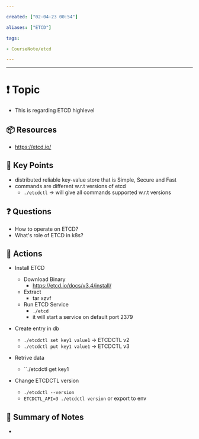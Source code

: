 ```yaml
---

created: ["02-04-23 00:54"]

aliases: ["ETCD"]

tags:

- CourseNote/etcd

---
```


  

---

# ❗ Topic

  - This is regarding ETCD highlevel

## 📦 Resources

- https://etcd.io/

## 🔑 Key Points

- distributed reliable key-value store that is Simple, Secure and Fast
- commands are different w.r.t versions of etcd
	- `./etcdctl`    -> will give all commands supported w.r.t versions

## ❓ Questions

- How to operate on ETCD?
- What's role of ETCD in k8s?

## 🎯 Actions

- Install ETCD
	- Download Binary
		- https://etcd.io/docs/v3.4/install/
	- Extract
		- tar xzvf 
	- Run ETCD Service
		-  ```./etcd```
		- it will start a service on default port 2379  
- Create entry in db
	-  ``./etcdctl set key1 value1``    -> ETCDCTL v2
	-  `./etcdctl put key1 value1`    -> ETCDCTL v3
- Retrive data
	- ``./etcdctl get key1

- Change ETCDCTL version
	- `./etcdctl --version`
	- `ETCDCTL_API=3 ./etcdctl version` or export to env

## 📃 Summary of Notes

-